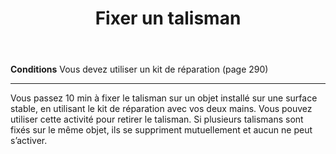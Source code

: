 ﻿---
title: Fixer un talisman
titleEn: Affix a Talisman
id: UAaQk93a30nx0nYY
group: actions
---
<p><strong>Conditions</strong> Vous devez utiliser un kit de réparation (page 290)</p><hr><p>Vous passez 10 min à fixer le talisman sur un objet installé sur une surface stable, en utilisant le kit de réparation avec vos deux mains. Vous pouvez utiliser cette activité pour retirer le talisman. Si plusieurs talismans sont fixés sur le même objet, ils se suppriment mutuellement et aucun ne peut s’activer.</p>
